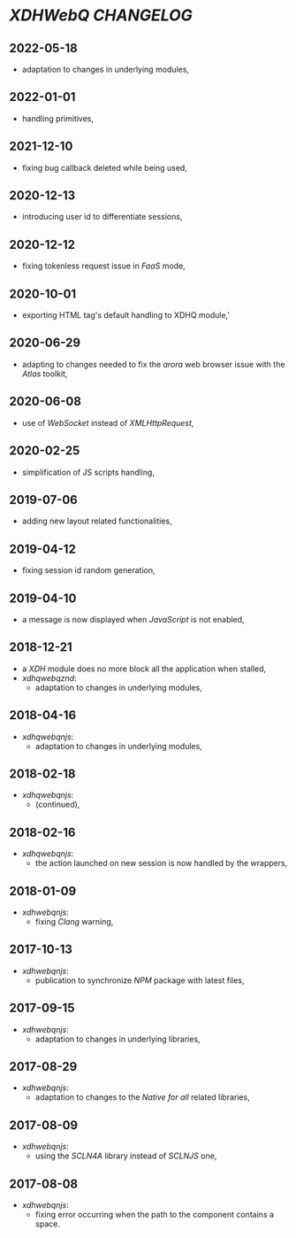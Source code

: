 # *XDHWebQ* *CHANGELOG*

## 2022-05-18
- adaptation to changes in underlying modules,

## 2022-01-01
- handling primitives,

## 2021-12-10
- fixing bug callback deleted while being used,

## 2020-12-13
- introducing user id to differentiate sessions,

## 2020-12-12
- fixing tokenless request issue in *FaaS* mode,

## 2020-10-01
- exporting HTML tag's default handling to XDHQ module,'

## 2020-06-29
- adapting to changes needed to fix the *arora* web browser issue with the *Atlas* toolkit,

## 2020-06-08
- use of *WebSocket* instead of *XMLHttpRequest*,

## 2020-02-25
- simplification of JS scripts handling,

## 2019-07-06
- adding new layout related functionalities,

## 2019-04-12
- fixing session id random generation,

## 2019-04-10
- a message is now displayed when *JavaScript* is not enabled,

## 2018-12-21
- a *XDH* module does no more block all the application when stalled,
- *xdhqwebqznd*:
   - adaptation to changes in underlying modules,

## 2018-04-16
- *xdhqwebqnjs*:
   - adaptation to changes in underlying modules,

## 2018-02-18
- *xdhqwebqnjs*:
   - (continued),

## 2018-02-16
- *xdhqwebqnjs*:
   - the action launched on new session is now handled by the wrappers,

## 2018-01-09
- *xdhwebqnjs*:
   - fixing *Clang* warning,

## 2017-10-13
- *xdhwebqnjs*:
   - publication to synchronize *NPM* package with latest files,

## 2017-09-15
- *xdhwebqnjs*:
   - adaptation to changes in underlying libraries,

## 2017-08-29
- *xdhwebqnjs*:
   - adaptation to changes to the *Native for all* related libraries,

## 2017-08-09
- *xdhwebqnjs*:
   - using the *SCLN4A* library instead of *SCLNJS* one,

## 2017-08-08
- *xdhwebqnjs*:
   - fixing error occurring when the path to the component contains a space.
